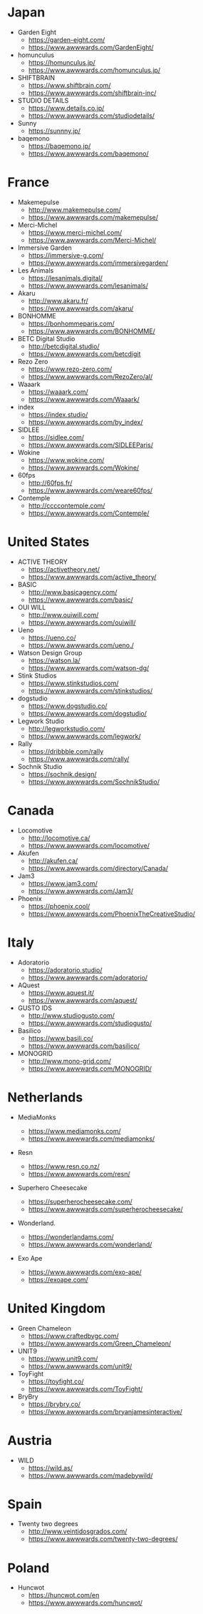 # Japan
- Garden Eight  
  	- https://garden-eight.com/
	- https://www.awwwards.com/GardenEight/
- homunculus  
	- https://homunculus.jp/
	- https://www.awwwards.com/homunculus.jp/
- SHIFTBRAIN  
	- https://www.shiftbrain.com/
	- https://www.awwwards.com/shiftbrain-inc/
- STUDIO DETAILS  
	- https://www.details.co.jp/
	- https://www.awwwards.com/studiodetails/
- Sunny
	- https://sunnny.jp/
- baqemono
	- https://baqemono.jp/
	- https://www.awwwards.com/baqemono/	

# France
- Makemepulse 
	- http://www.makemepulse.com/
	- https://www.awwwards.com/makemepulse/
- Merci-Michel  
	- https://www.merci-michel.com/
	- https://www.awwwards.com/Merci-Michel/
- Immersive Garden  
	- https://immersive-g.com/
	- https://www.awwwards.com/immersivegarden/
- Les Animals
	- https://lesanimals.digital/	
	- https://www.awwwards.com/lesanimals/
- Akaru
	- http://www.akaru.fr/
	- https://www.awwwards.com/akaru/
- BONHOMME
	- https://bonhommeparis.com/
	- https://www.awwwards.com/BONHOMME/
- BETC Digital Studio
	- http://betcdigital.studio/
	- https://www.awwwards.com/betcdigit
- Rezo Zero
	- https://www.rezo-zero.com/
	- https://www.awwwards.com/RezoZero/al/
- Waaark
	- https://waaark.com/
	- https://www.awwwards.com/Waaark/
- index
	- https://index.studio/
	- https://www.awwwards.com/by_index/
- SIDLEE
	- https://sidlee.com/
	- https://www.awwwards.com/SIDLEEParis/	
- Wokine
	- https://www.wokine.com/
	- https://www.awwwards.com/Wokine/	
- 60fps
	- http://60fps.fr/
	- https://www.awwwards.com/weare60fps/
- Contemple
	- http://ccccontemple.com/
	- https://www.awwwards.com/Contemple/

# United States 
- ACTIVE THEORY
	- https://activetheory.net/
	- https://www.awwwards.com/active_theory/
- BASIC
	- http://www.basicagency.com/
	- https://www.awwwards.com/basic/
- OUI WILL
	- http://www.ouiwill.com/
	- https://www.awwwards.com/ouiwill/
- Ueno 
	- https://ueno.co/
	- https://www.awwwards.com/ueno./
- Watson Design Group
	- https://watson.la/
	- https://www.awwwards.com/watson-dg/
- Stink Studios
	- https://www.stinkstudios.com/
	- https://www.awwwards.com/stinkstudios/
- dogstudio
	- https://www.dogstudio.co/
	- https://www.awwwards.com/dogstudio/
- Legwork Studio
	- http://legworkstudio.com/
	- https://www.awwwards.com/legwork/
- Rally
	- https://dribbble.com/rally
	- https://www.awwwards.com/rally/	
- Sochnik Studio
	- https://sochnik.design/
	- https://www.awwwards.com/SochnikStudio/

# Canada
- Locomotive
	- http://locomotive.ca/
	- https://www.awwwards.com/locomotive/
- Akufen
	- http://akufen.ca/
	- https://www.awwwards.com/directory/Canada/
- Jam3
	- https://www.jam3.com/
	- https://www.awwwards.com/Jam3/
- Phoenix
	- https://phoenix.cool/
	- https://www.awwwards.com/PhoenixTheCreativeStudio/	

# Italy
- Adoratorio
	- https://adoratorio.studio/
	- https://www.awwwards.com/adoratorio/
- AQuest
	- https://www.aquest.it/
	- https://www.awwwards.com/aquest/
- GUSTO IDS
	- http://www.studiogusto.com/
	- https://www.awwwards.com/studiogusto/
- Basilico
	- https://www.basili.co/
	- https://www.awwwards.com/basilico/
- MONOGRID
	- http://www.mono-grid.com/
	- https://www.awwwards.com/MONOGRID/	

# Netherlands
- MediaMonks
	- https://www.mediamonks.com/
	- https://www.awwwards.com/mediamonks/
- Resn
	- https://www.resn.co.nz/
	- https://www.awwwards.com/resn/
- Superhero Cheesecake
	- https://superherocheesecake.com/
	- https://www.awwwards.com/superherocheesecake/

- Wonderland.
	- https://wonderlandams.com/
	- https://www.awwwards.com/wonderland/
- Exo Ape
	- https://www.awwwards.com/exo-ape/
	- https://exoape.com/

# United Kingdom 
- Green Chameleon
	- https://www.craftedbygc.com/
	- https://www.awwwards.com/Green_Chameleon/
- UNIT9
	- https://www.unit9.com/
	- https://www.awwwards.com/unit9/
- ToyFight
	- https://toyfight.co/
	- https://www.awwwards.com/ToyFight/
- BryBry
	- https://brybry.co/
	- https://www.awwwards.com/bryanjamesinteractive/

# Austria 
- WILD
	- https://wild.as/
	- https://www.awwwards.com/madebywild/

# Spain
- Twenty two degrees
	- http://www.veintidosgrados.com/
	- https://www.awwwards.com/twenty-two-degrees/

# Poland
- Huncwot
	- https://huncwot.com/en
	- https://www.awwwards.com/huncwot/

